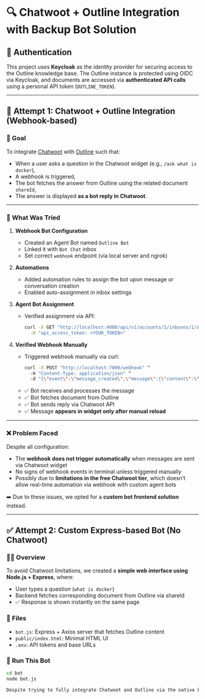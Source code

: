 # 🔍 Chatwoot + Outline Integration with Backup Bot Solution

## 🔐 Authentication

This project uses **Keycloak** as the identity provider for securing access to the Outline knowledge base. The Outline instance is protected using OIDC via Keycloak, and documents are accessed via **authenticated API calls** using a personal API token (`OUTLINE_TOKEN`).

---

## 🧪 Attempt 1: Chatwoot + Outline Integration (Webhook-based)

### 🎯 Goal

To integrate [Chatwoot](https://www.chatwoot.com) with [Outline](https://www.getoutline.com/) such that:

- When a user asks a question in the Chatwoot widget (e.g., `/ask what is docker`),
- A webhook is triggered,
- The bot fetches the answer from Outline using the related document `shareId`,
- The answer is displayed **as a bot reply in Chatwoot**.

---

### 🧩 What Was Tried

1. **Webhook Bot Configuration**

   - Created an Agent Bot named `Outline Bot`
   - Linked it with `Bot Chat` inbox
   - Set correct `webhook` endpoint (via local server and ngrok)

2. **Automations**

   - Added automation rules to assign the bot upon message or conversation creation
   - Enabled auto-assignment in inbox settings

3. **Agent Bot Assignment**

   - Verified assignment via API:
     ```bash
     curl -X GET "http://localhost:4000/api/v1/accounts/1/inboxes/1/agent_bot" \
       -H "api_access_token: <YOUR_TOKEN>"
     ```

4. **Verified Webhook Manually**
   - Triggered webhook manually via curl:
     ```bash
     curl -X POST "http://localhost:7000/webhook" ^
       -H "Content-Type: application/json" ^
       -d "{\"event\":\"message_created\",\"message\":{\"content\":\"/ask what is docker\"},\"conversation\":{\"id\":1}}"
     ```
   - ✅ Bot receives and processes the message
   - ✅ Bot fetches document from Outline
   - ✅ Bot sends reply via Chatwoot API
   - ✅ Message **appears in widget only after manual reload**

---

### ❌ Problem Faced

Despite all configuration:

- The **webhook does not trigger automatically** when messages are sent via Chatwoot widget
- No signs of webhook events in terminal unless triggered manually
- Possibly due to **limitations in the free Chatwoot tier**, which doesn’t allow real-time automation via webhook with custom agent bots

➡️ Due to these issues, we opted for a **custom bot frontend solution** instead.

---

## ✅ Attempt 2: Custom Express-based Bot (No Chatwoot)

### 👨‍💻 Overview

To avoid Chatwoot limitations, we created a **simple web interface using Node.js + Express**, where:

- User types a question (`what is docker`)
- Backend fetches corresponding document from Outline via shareId
- ✅ Response is shown instantly on the same page

### 📁 Files

- `bot.js`: Express + Axios server that fetches Outline content
- `public/index.html`: Minimal HTML UI
- `.env`: API tokens and base URLs

### 🚀 Run This Bot

```bash
cd bot
node bot.js

Despite trying to fully integrate Chatwoot and Outline via the native bot webhook, the integration didn’t fully succeed due to webhook triggers not firing automatically. However, the workaround using a custom Node.js bot provides a fully functional alternative — with Outline-authenticated document fetch and fast response times.
```
